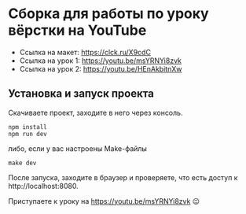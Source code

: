 # Сборка для работы по уроку вёрстки на YouTube

* Ссылка на макет: https://clck.ru/X9cdC
* Ссылка на урок 1: https://youtu.be/msYRNYi8zvk
* Ссылка на урок 2: https://youtu.be/HEnAkbitnXw

## Установка и запуск проекта

Скачиваете проект, заходите в него через консоль.

```
npm install
npm run dev
```

либо, если у вас настроены Make-файлы
```
make dev
```

После запуска, заходите в браузер и проверяете, что есть доступ к http://localhost:8080.

Приступаете к уроку на https://youtu.be/msYRNYi8zvk 😉

